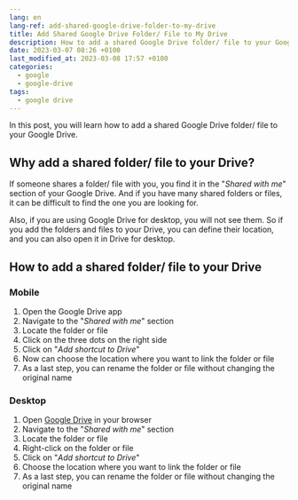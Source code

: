 ```yaml
---
lang: en
lang-ref: add-shared-google-drive-folder-to-my-drive
title: Add Shared Google Drive Folder/ File to My Drive
description: How to add a shared Google Drive folder/ file to your Google Drive
date: 2023-03-07 08:26 +0100
last_modified_at: 2023-03-08 17:57 +0100
categories:
  - google
  - google-drive
tags:
  - google drive
---
```


In this post, you will learn how to add a shared Google Drive folder/ file to your Google Drive.

## Why add a shared folder/ file to your Drive?

If someone shares a folder/ file with you, you find it in the "_Shared with me_" section of your Google Drive. And if you have many shared folders or files, it can be difficult to find the one you are looking for.

Also, if you are using Google Drive for desktop, you will not see them. So if you add the folders and files to your Drive, you can define their location, and you can also open it in Drive for desktop.

## How to add a shared folder/ file to your Drive

### Mobile

1. Open the Google Drive app
2. Navigate to the "_Shared with me_" section
3. Locate the folder or file
4. Click on the three dots on the right side
5. Click on "_Add shortcut to Drive_"
6. Now can choose the location where you want to link the folder or file
7. As a last step, you can rename the folder or file without changing the original name

### Desktop

1. Open [Google Drive](https://drive.google.com/drive/my-drive) in your browser
2. Navigate to the "_Shared with me_" section
3. Locate the folder or file
4. Right-click on the folder or file
5. Click on "_Add shortcut to Drive_"
6. Choose the location where you want to link the folder or file
7. As a last step, you can rename the folder or file without changing the original name
